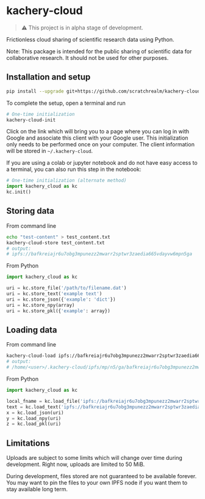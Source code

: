 # kachery-cloud

> :warning: This project is in alpha stage of development.

Frictionless cloud sharing of scientific research data using Python.

Note: This package is intended for the public sharing of scientific data for collaborative research. It should not be used for other purposes.

## Installation and setup

```bash
pip install --upgrade git+https://github.com/scratchrealm/kachery-cloud
```

To complete the setup, open a terminal and run 

```bash
# One-time initialization
kachery-cloud-init
```

Click on the link which will bring you to a page where you can log in with Google and associate this client with your Google user. This initialization only needs to be performed once on your computer. The client information will be stored in `~/.kachery-cloud`.

If you are using a colab or jupyter notebook and do not have easy access to a terminal, you can also run this step in the notebook:

```python
# One-time initialization (alternate method)
import kachery_cloud as kc
kc.init()
```

## Storing data

From command line

```bash
echo "test-content" > test_content.txt
kachery-cloud-store test_content.txt
# output:
# ipfs://bafkreiajr6u7obg3mpunezz2mwarr2sptwr3zaedia665vdayvw6mpn5ga
```

From Python

```python
import kachery_cloud as kc

uri = kc.store_file('/path/to/filename.dat')
uri = kc.store_text('example text')
uri = kc.store_json({'example': 'dict'})
uri = kc.store_npy(array)
uri = kc.store_pkl({'example': array})
```

## Loading data

From command line

```bash
kachery-cloud-load ipfs://bafkreiajr6u7obg3mpunezz2mwarr2sptwr3zaedia665vdayvw6mpn5ga
# output:
# /home/<user>/.kachery-cloud/ipfs/mp/n5/ga/bafkreiajr6u7obg3mpunezz2mwarr2sptwr3zaedia665vdayvw6mpn5ga
```

From Python

```python
import kachery_cloud as kc

local_fname = kc.load_file('ipfs://bafkreiajr6u7obg3mpunezz2mwarr2sptwr3zaedia665vdayvw6mpn5ga')
text = kc.load_text('ipfs://bafkreiajr6u7obg3mpunezz2mwarr2sptwr3zaedia665vdayvw6mpn5ga')
x = kc.load_json(uri)
y = kc.load_npy(uri)
z = kc.load_pkl(uri)
```

## Limitations

Uploads are subject to some limits which will change over time during development. Right now, uploads are limited to 50 MiB.

During development, files stored are not guaranteed to be available forever. You may want to pin the files to your own IPFS node if you want them to stay available long term.